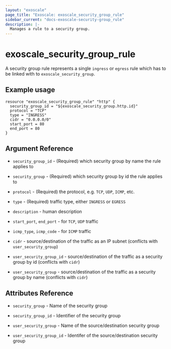 ```yaml
---
layout: "exoscale"
page_title: "Exoscale: exoscale_security_group_rule"
sidebar_current: "docs-exoscale-security-group_rule"
description: |-
  Manages a rule to a security group.
---
```


# exoscale_security_group_rule

A security group rule represents a single `ingress` or `egress` rule which has
to be linked with to `exoscale_security_group`.

## Example usage

```hcl
resource "exoscale_security_group_rule" "http" {
  security_group_id = "${exoscale_security_group.http.id}"
  protocol = "TCP"
  type = "INGRESS"
  cidr = "0.0.0.0/0"
  start_port = 80
  end_port = 80
}
```

## Argument Reference

- `security_group_id` - (Required) which security group by name the rule applies to

- `security_group` - (Required) which security group by id the rule applies to

- `protocol` - (Required) the protocol, e.g. `TCP`, `UDP`, `ICMP`, etc.

- `type` - (Required) traffic type, either `INGRESS` or `EGRESS`

- `description` - human description

- `start_port`, `end_port` - for `TCP`, `UDP` traffic

- `icmp_type`, `icmp_code` - for `ICMP` traffic

- `cidr` - source/destination of the traffic as an IP subnet (conflicts with `user_security_group`)

- `user_security_group_id` - source/destination of the traffic as a security group by id (conflicts with `cidr`)

- `user_security_group` - source/destination of the traffic as a security group by name (conflicts with `cidr`)

## Attributes Reference

- `security_group` - Name of the security group

- `security_group_id` - Identifier of the security group

- `user_security_group` - Name of the source/destination security group

- `user_security_group_id` - Identifer of the source/destination security group
